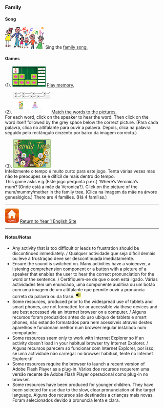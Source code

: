 ### Family

#### Song
[![elffm1](/images/elffm1.png)](https://www.youtube.com/watch?v=GiRUF7hvWuM) Sing the [family song.](https://www.youtube.com/watch?v=GiRUF7hvWuM)  

#### Games
(1). [![fmme](/images/fmme.PNG)](https://www.freddiesville.com/games/family-members-memory-game/) [Play memory.](https://www.freddiesville.com/games/family-members-memory-game/)

(2). [![bcfm2](/images/bcfm2.PNG)](https://learnenglishkids.britishcouncil.org/en/word-games/family) [Match the words to the pictures.](https://learnenglishkids.britishcouncil.org/en/word-games/family)  
For each word, click on the speaker to hear the word. Then click on the word itself followed by the grey space below the correct picture. (Para cada palavra, clica no altifalante para ouvir a palavra. Depois, clica na palavra seguido pelo rectângulo cinzento por baixo da imagem correcta.)

(3). [![wfam1](/images/wfam1.PNG)](http://www.english-time.eu/hry/family-tree.php?zpet=teacher)  
Infelizmente o tempo é muito curto para este jogo. Tenta várias vezes mas não te preocupes se é difícil de mais dentro do tempo.    
This game asks e.g.(Este jogo pergunta p.ex.) ‘Where’s Veronica’s mum?’(Onde está a mãe da Veronica?). Click on the picture of the mum/mummy/mother in the family tree. (Clica na imagem da mãe na árvore genealógica.) There are 4 families. (Há 4 famílias.)

***
[![home](/images/home.PNG)](https://tangerina-pt.github.io/English/Year1) [Return to Year 1 English Site](https://tangerina-pt.github.io/English/Year1)

***

#### Notes/Notas
* Any activity that is too difficult or leads to frustration should be discontinued immediately. / Qualquer actividade que seja difícil demais ou leve à frustraçao deve ser descontinuada imediatamente.
* Ensure the sound is switched on. Many activities have a voiceover, a listening comprehension component or a button with a picture of a speaker that enables the user to hear the correct pronunciation for the word or the sentence. / Certifiquem-se de que o som está ligado. Várias actividades tem um enunciado, uma componente auditiva ou um botão com uma imagem de um altifalante que permite ouvir a pronúncia correta da palavra ou da frase. ![spkr2](/images/spkr2.PNG)
* Some resources, produced prior to the widespread use of tablets and smart phones, are not formatted for or accessible via these devices and are best accessed via an internet browser on a computer. / Alguns recursos foram produzidos antes do uso ubíquo de tablets e smart phones, não estando formatados para nem acessíveis através destes aparelhos e funcionam melhor num browser regular instalado num computador.
* Some resources seem only to work with Internet Explorer so if an activity doesn't load in your habitual browser try Internet Explorer. / Alguns recursos parecem só funcionar com Internet Explorer, por isso, se uma actividade não carregar no browser habitual, tente no Internet Explorer.if
* Some resources require the browser to launch a recent version of Adobe Flash Player as a plug-in. Vários dos recursos requerem uma versão recente de Adobe Flash Player operacional como plug-in no browser.
* Some resources have been produced for younger children. They have been selected for use due to the slow, clear pronunciation of the target language. Alguns dos recursos são destinados a crianças mais novas. Foram selecionados devido à pronuncia lenta e clara.
